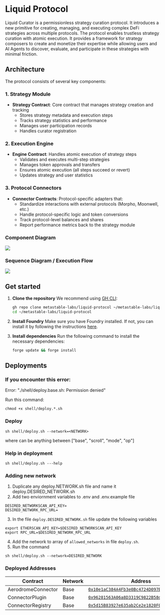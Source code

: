 # Liquid Protocol

Liquid Curator is a permissionless strategy curation protocol. It introduces a new primitive for creating, managing, and executing complex DeFi strategies across multiple protocols. The protocol enables trustless strategy curation with atomic execution. It provides a framework for strategy composers to create and monetize their expertise while allowing users and AI Agents to discover, evaluate, and participate in these strategies with minimal friction.

## Architecture

The protocol consists of several key components:

### 1. Strategy Module
- **Strategy Contract**: Core contract that manages strategy creation and tracking
  - Stores strategy metadata and execution steps
  - Tracks strategy statistics and performance
  - Manages user participation records
  - Handles curator registration

### 2. Execution Engine
- **Engine Contract**: Handles atomic execution of strategy steps
  - Validates and executes multi-step strategies
  - Manages token approvals and transfers
  - Ensures atomic execution (all steps succeed or revert)
  - Updates strategy and user statistics

### 3. Protocol Connectors
- **Connector Contracts**: Protocol-specific adapters that:
  - Standardize interactions with external protocols (Morpho, Moonwell, etc.)
  - Handle protocol-specific logic and token conversions
  - Track protocol-level balances and shares
  - Report performance metrics back to the strategy module
 
### Component Diagram
[![](https://mermaid.ink/img/pako:eNp9kktvwjAMx79K5HPp-kKUakKaSo9IkwqXtRxCa0q1NkZposEQ330Z5VEOW6REf9s_O87jBAWVCBFUku93bDnPBTNjlcVackVyzUajGUuzVBkTqyNbUKkbXPfYIlt1eGWSLDlgoVVNgiWiqsUNSv8PJ5dw7GYxCYGF2ZO5rxv5MkO7ss12cr-jZ9QboN4QJfGFTfMM-wPYf8BvKKmU1D43mS7NQbnq2FLy4rMW1TXar53e9LcUk0T2LklRQU0fu9R4yGTgXfYaRflHsWt73SMndgfaG2j_XgssaFG2vC7N451-3TmoHbaYQ2RkiVuuG5VDLs4G5VpRehQFREpqtECSrnYQbXnTGUvvS_O485qbjtq7d8_FB1F7SzEmRCc4QOQGdjCZBFPP98x0grFnwdG4_bHtO14QuGHguGNvPDlb8H2p4NjBtB9O6IfuNAwtwLI2h170v68gsa0rOP8A6InBXw?type=png)](https://mermaid.live/edit#pako:eNp9kktvwjAMx79K5HPp-kKUakKaSo9IkwqXtRxCa0q1NkZposEQ330Z5VEOW6REf9s_O87jBAWVCBFUku93bDnPBTNjlcVackVyzUajGUuzVBkTqyNbUKkbXPfYIlt1eGWSLDlgoVVNgiWiqsUNSv8PJ5dw7GYxCYGF2ZO5rxv5MkO7ss12cr-jZ9QboN4QJfGFTfMM-wPYf8BvKKmU1D43mS7NQbnq2FLy4rMW1TXar53e9LcUk0T2LklRQU0fu9R4yGTgXfYaRflHsWt73SMndgfaG2j_XgssaFG2vC7N451-3TmoHbaYQ2RkiVuuG5VDLs4G5VpRehQFREpqtECSrnYQbXnTGUvvS_O485qbjtq7d8_FB1F7SzEmRCc4QOQGdjCZBFPP98x0grFnwdG4_bHtO14QuGHguGNvPDlb8H2p4NjBtB9O6IfuNAwtwLI2h170v68gsa0rOP8A6InBXw)

### Sequence Diagram / Execution Flow
[![](https://mermaid.ink/img/pako:eNptUt1rwjAQ_1fCPeypulpb3PLgi3OwwWBM3MPoS0jPWmiTLk1AJ_7vu7ZWqzWQ5D5-97sP7gBSJwgcKvx1qCS-ZCI1oogVo1MKYzOZlUJZtq7QDK0ra4TFdD_0LFWaKRzaF1oplFbfIfs02mqp89bTvnXa0Xze5eFsYZCkx3edqZvsnXYF_xZ5lpDMHsivDdIrbHXF3VbK2XKH0lm8Yc21LtmrNgyF3LLKYtna69NGEsW5qT5LH3kGELhrk7M3ZdEIaS-4zje6Jv1C64yir3K5vcfaa2NdNv3WfbrqTq2X2fSQJyCqpBVOaILXQxoUAB4UaAqRJbQ6hzokBrvFAmPgJCa4ETUOYnUkqHBWr_ZKArfGoQdGu3QLfCPyijTXVHHau7OVFuJH66ILIRX4AXbAJ-E4nM3C52Aa0PXDKPBgT-ZpNJ76QRhOnkJ_EgXR7OjBX8PgjyMPMMloTh_tsjc7f_wHVLD53g?type=png)](https://mermaid.live/edit#pako:eNptUt1rwjAQ_1fCPeypulpb3PLgi3OwwWBM3MPoS0jPWmiTLk1AJ_7vu7ZWqzWQ5D5-97sP7gBSJwgcKvx1qCS-ZCI1oogVo1MKYzOZlUJZtq7QDK0ra4TFdD_0LFWaKRzaF1oplFbfIfs02mqp89bTvnXa0Xze5eFsYZCkx3edqZvsnXYF_xZ5lpDMHsivDdIrbHXF3VbK2XKH0lm8Yc21LtmrNgyF3LLKYtna69NGEsW5qT5LH3kGELhrk7M3ZdEIaS-4zje6Jv1C64yir3K5vcfaa2NdNv3WfbrqTq2X2fSQJyCqpBVOaILXQxoUAB4UaAqRJbQ6hzokBrvFAmPgJCa4ETUOYnUkqHBWr_ZKArfGoQdGu3QLfCPyijTXVHHau7OVFuJH66ILIRX4AXbAJ-E4nM3C52Aa0PXDKPBgT-ZpNJ76QRhOnkJ_EgXR7OjBX8PgjyMPMMloTh_tsjc7f_wHVLD53g)

###

## Get started

1. **Clone the repository**
   We recommend using [GH CLI](https://cli.github.com):

   ```sh
   gh repo clone metastable-labs/liquid-protocol ~/metastable-labs/liquid-protocol
   cd ~/metastable-labs/liquid-protocol
   ```

2. **Install Foundry**
   Make sure you have Foundry installed. If not, you can install it by following the instructions [here](https://book.getfoundry.sh/getting-started/installation).

3. **Install dependencies**
   Run the following command to install the necessary dependencies:

   ```sh
   forge update && forge install
   ```

## Deployments

### If you encounter this error:

Error: "./shell/deploy.base.sh: Permission denied"

Run this command:

```
chmod +x shell/deploy.*.sh
```

### Deploy

```
sh shell/deploy.sh --network=<NETWORK>
```

where <NETWORK> can be anything between ["base", "scroll", "mode", "op"]

### Help in deployment

```
sh shell/deploy.sh ---help
```

### Adding new network

1. Duplicate any deploy.NETWORK.sh file and name it deploy.DESIRED_NETWORK.sh
2. Add two enviornment variables to .env and .env.example file

```
DESIRED_NETWORKSCAN_API_KEY=
DESIRED_NETWORK_RPC_URL=
```

3. In the file `deploy.DESIRED_NETWORK.sh` file update the following variables

```
export ETHERSCAN_API_KEY=$DESIRED_NETWORKSCAN_API_KEY
export RPC_URL=$DESIRED_NETWORK_RPC_URL
```

4. Add the network to array of `allowed_networks` in file `deploy.sh`.
5. Run the command

```
sh shell/deploy.sh --network=DESIRED_NETWORK
```

### Deployed Addresses

| Contract | Network | Address |
|----------|---------|---------|
| AerodromeConnector | Base | [`0x10e1aC384A4Fb3e0Bc4724D097B0d7F4e99143E6`](https://basescan.org/address/0x10e1aC384A4Fb3e0Bc4724D097B0d7F4e99143E6) |
| ConnectorPlugin | Base | [`0x96281563A06a8D3319C9822B58d8808FaC7EA14D`](https://basescan.org/address/0x96281563A06a8D3319C9822B58d8808FaC7EA14D) |
| ConnectorRegistry | Base | [`0x5d15B83927e635ab2Ce2e1820F03Ac552082b047`](https://basescan.org/address/0x5d15B83927e635ab2Ce2e1820F03Ac552082b047) |
